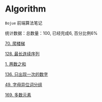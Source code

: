# Algorithm
`Bojue` 前端算法笔记


统计数据：总数量：100, 已经完成6, 百分比例6%


[70. 爬楼梯](src/hot-100/climbing-staris/README.md)

[128. 最长连续序列](src/hot-100/longest-consecutive-sequence/README.md)

[1. 两数之和](src/hot-100/tow-sun/README.md)

[136. 只出现一次的数字](src/hot-100/signal-number/README.md)

[49. 字母异位词分组](src/hot-100/group-anagrams/README.md)

[169. 多数元素](src/hot-100/majority-elemen/README.md)

